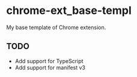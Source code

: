 # chrome-ext_base-templ

My base template of Chrome extension.

## TODO

- Add support for TypeScript
- Add support for manifest v3
